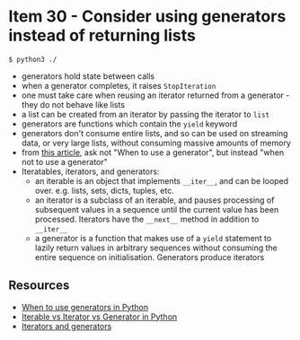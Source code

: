 # Item 30 - Consider using generators instead of returning lists

```shell
$ python3 ./
```

- generators hold state between calls
- when a generator completes, it raises `StopIteration`
- one must take care when reusing an iterator returned from a generator - they
  do not behave like lists
- a list can be created from an iterator by passing the iterator to `list`
- generators are functions which contain the `yield` keyword
- generators don't consume entire lists, and so can be used on streaming data,
  or very large lists, without consuming massive amounts of memory
- from [this article][when-to-use-generators], ask not "When to use a
  generator", but instead "when not to use a generator"
- Iteratables, iterators, and generators:
  - an iterable is an object that implements `__iter__`, and can be looped over.
    e.g. lists, sets, dicts, tuples, etc.
  - an iterator is a subclass of an iterable, and pauses processing of subsequent
  values in a sequence until the current value has been processed. Iterators
  have the `__next__` method in addition to `__iter__`
  - a generator is a function that makes use of a `yield` statement to lazily
    return values in arbitrary sequences without consuming the entire sequence
    on initialisation. Generators produce iterators

## Resources

- [When to use generators in Python][when-to-use-generators]
- [Iterable vs Iterator vs Generator in Python][iteratable-iterator-generator]
- [Iterators and generators][iterators-and-generators]


[when-to-use-generators]:
  http://thepythoncorner.com/dev/generators-in-python-should-i-use-them/
  "When to use generators in Python"
[iteratable-iterator-generator]:
  https://python.plainenglish.io/iterable-vs-iterator-vs-generator-in-python-6798cdae511c+
  "Iterable vs Iterator vs Generator in Python"
[iterators-and-generators]:
  https://www.analyticsvidhya.com/blog/2020/05/python-iterators-and-generators/
  "Iterators and generators"
